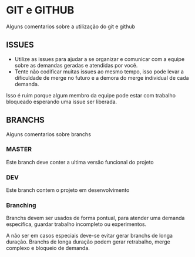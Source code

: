 # GIT e GITHUB
Alguns comentarios sobre a utilização do git e github

## ISSUES
- Utilize as issues para ajudar a se organizar e comunicar com a equipe sobre as demandas geradas e atendidas por você.
- Tente não codificar muitas issues ao mesmo tempo, isso pode levar a dificuldade de merge no futuro e a demora do merge individual de cada demanda.

Isso é ruim porque algum membro da equipe pode estar com trabalho bloqueado esperando uma issue ser liberada.

## BRANCHS
Alguns comentarios sobre branchs

### MASTER
Este branch deve conter a ultima versão funcional do projeto

### DEV
Este branch contem o projeto em desenvolvimento

### Branching
Branchs devem ser usados de forma pontual, para atender uma demanda especifica, guardar trabalho incompleto ou experimentos.

A não ser em casos especiais deve-se evitar gerar branchs de longa duração. Branchs de longa duração podem gerar retrabalho,
 merge complexo e bloqueio de demanda.

